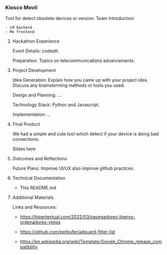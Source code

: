 

### Kiosco Movil

Tool for detect obsolete devices or version.
Team Introduction: 
    
    - LM backend
    - Me frontend

2. Hackathon Experience

    Event Details: codeatt.

    Preparation: Topics on telecommunications advancements.

3. Project Development

    Idea Generation: Explain how you came up with your project idea. Discuss any brainstorming methods or tools you used.

    Design and Planning: ...

    Technology Stack: Python and Javascript.

    Implementation: ...

5. Final Product

    We had a simple and cute tool which detect if your device is doing bad connections.

    Slides here

6. Outcomes and Reflections

    Future Plans: Improve UI/UX also improve github practices.

7. Technical Documentation

    - This README.md

8. Additional Materials

    Links and Resources:  

    - https://hipertextual.com/2022/03/navegadores-ligeros-ordenadores-viejos

    - https://github.com/ppfeufer/adguard-filter-list

    - https://en.wikipedia.org/wiki/Template:Google_Chrome_release_compatibility


